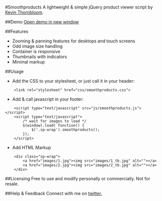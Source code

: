 #Smoothproducts
A lightweight & simple jQuery product viewer script by <a href="http://kthornbloom.com">Kevin Thornbloom</a>.


##Demo
<a href="http://kthornbloom.com/smoothproducts" target="_blank">Open demo in new window</a>

##Features

- Zooming & panning features for desktops and touch screens
- Odd image size handling
- Container is responsive
- Thumbnails with indicators
- Minimal markup

##Usage

- Add the CSS to your stylesheet, or just call it in your header:
```
	<link rel="stylesheet" href="css/smoothproducts.css">
```
- Add & call javascript in your footer:
```
	<script type="text/javascript" src="js/smoothproducts.js"></script>
	<script type="text/javascript">
        /* wait for images to load */
        $(window).load( function() {
            $('.sp-wrap').smoothproducts();
        });
    </script>
```
- Add HTML Markup
```
	<div class="sp-wrap">
		<a href="images/1.jpg"><img src="images/1_tb.jpg" alt=""></a>
		<a href="images/2.jpg"><img src="images/2_tb.jpg" alt=""></a>
	</div>
```


##Licensing
Free to use and modify personally or commercially. Not for resale. 

##Help & Feedback
Connect with me on <a href="https://twitter.com/kthornbloom" target="_blank">twitter.</a>

